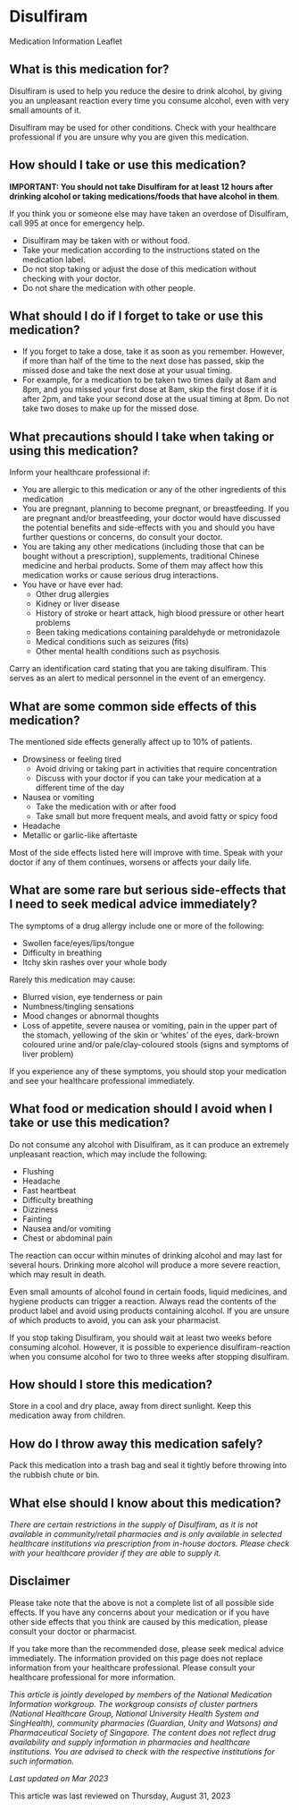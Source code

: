 # Disulfiram

Medication Information Leaflet

What is this medication for?
----------------------------

Disulfiram is used to help you reduce the desire to drink alcohol, by giving you an unpleasant reaction every time you consume alcohol, even with very small amounts of it.

Disulfiram may be used for other conditions. Check with your healthcare professional if you are unsure why you are given this medication.

How should I take or use this medication?
-----------------------------------------

**IMPORTANT: You should not take Disulfiram for at least 12 hours after drinking alcohol or taking medications/foods that have alcohol in them**.

If you think you or someone else may have taken an overdose of Disulfiram, call 995 at once for emergency help.

* Disulfiram may be taken with or without food.
* Take your medication according to the instructions stated on the medication label.
* Do not stop taking or adjust the dose of this medication without checking with your doctor.
* Do not share the medication with other people.

What should I do if I forget to take or use this medication?
------------------------------------------------------------

* If you forget to take a dose, take it as soon as you remember. However, if more than half of the time to the next dose has passed, skip the missed dose and take the next dose at your usual timing.
* For example, for a medication to be taken two times daily at 8am and 8pm, and you missed your first dose at 8am, skip the first dose if it is after 2pm, and take your second dose at the usual timing at 8pm. Do not take two doses to make up for the missed dose.

What precautions should I take when taking or using this medication?
--------------------------------------------------------------------

Inform your healthcare professional if:

* You are allergic to this medication or any of the other ingredients of this medication
* You are pregnant, planning to become pregnant, or breastfeeding. If you are pregnant and/or breastfeeding, your doctor would have discussed the potential benefits and side-effects with you and should you have further questions or concerns, do consult your doctor.
* You are taking any other medications (including those that can be bought without a prescription), supplements, traditional Chinese medicine and herbal products. Some of them may affect how this medication works or cause serious drug interactions.
* You have or have ever had:
  + Other drug allergies
  + Kidney or liver disease
  + History of stroke or heart attack, high blood pressure or other heart problems
  + Been taking medications containing paraldehyde or metronidazole
  + Medical conditions such as seizures (fits)
  + Other mental health conditions such as psychosis

Carry an identification card stating that you are taking disulfiram. This serves as an alert to medical personnel in the event of an emergency.

What are some common side effects of this medication?
-----------------------------------------------------

The mentioned side effects generally affect up to 10% of patients.

* Drowsiness or feeling tired
  + Avoid driving or taking part in activities that require concentration
  + Discuss with your doctor if you can take your medication at a different time of the day
* Nausea or vomiting
  + Take the medication with or after food
  + Take small but more frequent meals, and avoid fatty or spicy food
* Headache
* Metallic or garlic-like aftertaste

Most of the side effects listed here will improve with time. Speak with your doctor if any of them continues, worsens or affects your daily life.

What are some rare but serious side-effects that I need to seek medical advice immediately?
-------------------------------------------------------------------------------------------

The symptoms of a drug allergy include one or more of the following:

* Swollen face/eyes/lips/tongue
* Difficulty in breathing
* Itchy skin rashes over your whole body

Rarely this medication may cause:

* Blurred vision, eye tenderness or pain
* Numbness/tingling sensations
* Mood changes or abnormal thoughts
* Loss of appetite, severe nausea or vomiting, pain in the upper part of the stomach, yellowing of the skin or ‘whites’ of the eyes, dark-brown coloured urine and/or pale/clay-coloured stools (signs and symptoms of liver problem)

If you experience any of these symptoms, you should stop your medication and see your healthcare professional immediately.

What food or medication should I avoid when I take or use this medication?
--------------------------------------------------------------------------

Do not consume any alcohol with Disulfiram, as it can produce an extremely unpleasant reaction, which may include the following:

* Flushing
* Headache
* Fast heartbeat
* Difficulty breathing
* Dizziness
* Fainting
* Nausea and/or vomiting
* Chest or abdominal pain

The reaction can occur within minutes of drinking alcohol and may last for several hours. Drinking more alcohol will produce a more severe reaction, which may result in death.

Even small amounts of alcohol found in certain foods, liquid medicines, and hygiene products can trigger a reaction. Always read the contents of the product label and avoid using products containing alcohol. If you are unsure of which products to avoid, you can ask your pharmacist.

If you stop taking Disulfiram, you should wait at least two weeks before consuming alcohol. However, it is possible to experience disulfiram-reaction when you consume alcohol for two to three weeks after stopping disulfiram.

How should I store this medication?
-----------------------------------

Store in a cool and dry place, away from direct sunlight. Keep this medication away from children.

How do I throw away this medication safely?
-------------------------------------------

Pack this medication into a trash bag and seal it tightly before throwing into the rubbish chute or bin.

What else should I know about this medication?
----------------------------------------------

*There are certain restrictions in the supply of Disulfiram, as it is not available in community/retail pharmacies and is only available in selected healthcare institutions via prescription from in-house doctors. Please check with your healthcare provider if they are able to supply it.*

Disclaimer
----------

Please take note that the above is not a complete list of all possible side effects. If you have any concerns about your medication or if you have other side effects that you think are caused by this medication, please consult your doctor or pharmacist.

If you take more than the recommended dose, please seek medical advice immediately. The information provided on this page does not replace information from your healthcare professional. Please consult your healthcare professional for more information.

*This article is jointly developed by members of the National Medication Information workgroup. The workgroup consists of cluster partners (National Healthcare Group, National University Health System and SingHealth), community pharmacies (Guardian, Unity and Watsons) and Pharmaceutical Society of Singapore. The content does not reflect drug availability and supply information in pharmacies and healthcare institutions. You are advised to check with the respective institutions for such information.*

*Last updated on Mar 2023*

This article was last reviewed on
Thursday, August 31, 2023